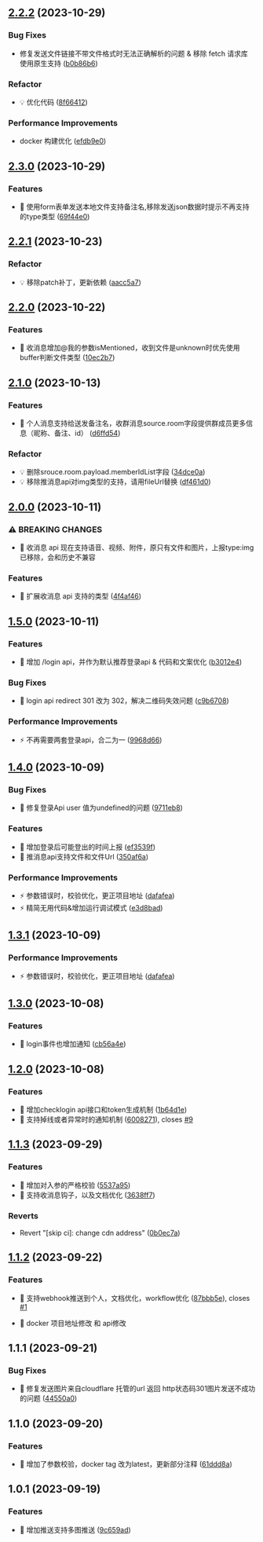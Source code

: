 ## [2.2.2](https://github.com/danni-cool/docker-wechatbot-webhook/compare/v2.2.1...v2.2.2) (2023-10-29)


### Bug Fixes

* 修复发送文件链接不带文件格式时无法正确解析的问题 & 移除 fetch 请求库 使用原生支持 ([b0b86b6](https://github.com/danni-cool/docker-wechatbot-webhook/commit/b0b86b623ff939bcaa4aced79a215103e7e7f1ee))


### Refactor

* 💡 优化代码 ([8f66412](https://github.com/danni-cool/docker-wechatbot-webhook/commit/8f664127e06d32bfc6eecef1c64e34041030b3a0))


### Performance Improvements

* docker 构建优化 ([efdb9e0](https://github.com/danni-cool/docker-wechatbot-webhook/commit/efdb9e086210cc1fac843001b5603cec797592b3))

## [2.3.0](https://github.com/danni-cool/docker-wechatbot-webhook/compare/v2.2.2...v2.3.0) (2023-10-29)


### Features

* 🎸 使用form表单发送本地文件支持备注名,移除发送json数据时提示不再支持的type类型 ([69f44e0](https://github.com/danni-cool/docker-wechatbot-webhook/commit/69f44e051aa71ac401179637e1cfe27f1f8c3ffe))

## [2.2.1](https://github.com/danni-cool/docker-wechatbot-webhook/compare/v2.2.0...v2.2.1) (2023-10-23)

### Refactor

- 💡 移除patch补丁，更新依赖 ([aacc5a7](https://github.com/danni-cool/docker-wechatbot-webhook/commit/aacc5a7c152a1b0eec1533c6ef2a478b504cdae2))


## [2.2.0](https://github.com/danni-cool/docker-wechatbot-webhook/compare/v2.1.0...v2.2.0) (2023-10-22)

### Features

- 🎸 收消息增加@我的参数isMentioned，收到文件是unknown时优先使用buffer判断文件类型 ([10ec2b7](https://github.com/danni-cool/docker-wechatbot-webhook/commit/10ec2b7dc1a7a9aad96725a6451c0cd2f00ceae4))

## [2.1.0](https://github.com/danni-cool/docker-wechatbot-webhook/compare/v2.0.0...v2.1.0) (2023-10-13)

### Features

- 🎸 个人消息支持给送发备注名，收群消息source.room字段提供群成员更多信息（昵称、备注、id） ([d6ffd54](https://github.com/danni-cool/docker-wechatbot-webhook/commit/d6ffd54c8b6c95d59587192c1356f35a444ccbf7))

### Refactor

- 💡 删除srouce.room.payload.memberIdList字段 ([34dce0a](https://github.com/danni-cool/docker-wechatbot-webhook/commit/34dce0a4787223380da7775695b0ae8c19892a9a))
- 💡 移除推消息api对img类型的支持，请用fileUrl替换 ([df461d0](https://github.com/danni-cool/docker-wechatbot-webhook/commit/df461d075316b13883b18a4dd27db57f46075c0e))

## [2.0.0](https://github.com/danni-cool/docker-wechatbot-webhook/compare/v1.5.0...v2.0.0) (2023-10-11)

### ⚠ BREAKING CHANGES

- 🧨 收消息 api 现在支持语音、视频、附件，原只有文件和图片，上报type:img 已移除，会和历史不兼容

### Features

- 🎸 扩展收消息 api 支持的类型 ([4f4af46](https://github.com/danni-cool/docker-wechatbot-webhook/commit/4f4af46a4c6bd46107d61cb970d9b3c2222036c5))

## [1.5.0](https://github.com/danni-cool/docker-wechatbot-webhook/compare/v1.4.0...v1.5.0) (2023-10-11)

### Features

- 🎸 增加 /login api，并作为默认推荐登录api & 代码和文案优化 ([b3012e4](https://github.com/danni-cool/docker-wechatbot-webhook/commit/b3012e41bacf6369f4d6b017a8126919d199801d))

### Bug Fixes

- 🐛 login api redirect 301 改为 302，解决二维码失效问题 ([c9b6708](https://github.com/danni-cool/docker-wechatbot-webhook/commit/c9b670864dcc8c8b31b7116c722ed50f69fe2b81))

### Performance Improvements

- ⚡️ 不再需要两套登录api，合二为一 ([9968d66](https://github.com/danni-cool/docker-wechatbot-webhook/commit/9968d6689cbb4d68a7dbb08eda74a2b954e22455))

## [1.4.0](https://github.com/danni-cool/docker-wechatbot-webhook/compare/v1.3.0...v1.4.0) (2023-10-09)

### Bug Fixes

- 🐛 修复登录Api user 值为undefined的问题 ([9711eb8](https://github.com/danni-cool/docker-wechatbot-webhook/commit/9711eb8da3a1cb4fa4dfd23792bb989013040a5b))

### Features

- 🎸 增加登录后可能登出的时间上报 ([ef3539f](https://github.com/danni-cool/docker-wechatbot-webhook/commit/ef3539f6652124434d54d86a67796acee307ca28))
- 🎸 推消息api支持文件和文件Url ([350af6a](https://github.com/danni-cool/docker-wechatbot-webhook/commit/350af6a3a8591163f1d2fd8a33c2f56769b215b5))

### Performance Improvements

- ⚡️ 参数错误时，校验优化，更正项目地址 ([dafafea](https://github.com/danni-cool/docker-wechatbot-webhook/commit/dafafea1519b790c4db1eafe43f1193e78b2aea7))
- ⚡️ 精简无用代码&增加运行调试模式 ([e3d8bad](https://github.com/danni-cool/docker-wechatbot-webhook/commit/e3d8bad6427105a6f27d246a63840888547c0700))

## [1.3.1](https://github.com/danni-cool/docker-wechatbot-webhook/compare/v1.3.0...v1.3.1) (2023-10-09)

### Performance Improvements

- ⚡️ 参数错误时，校验优化，更正项目地址 ([dafafea](https://github.com/danni-cool/docker-wechatbot-webhook/commit/dafafea1519b790c4db1eafe43f1193e78b2aea7))

## [1.3.0](https://github.com/danni-cool/docker-wechatbot-webhook/compare/v1.2.0...v1.3.0) (2023-10-08)

### Features

- 🎸 login事件也增加通知 ([cb56a4e](https://github.com/danni-cool/docker-wechatbot-webhook/commit/cb56a4e1e44ccaefec1c03a277c1e496321f7098))

## [1.2.0](https://github.com/danni-cool/docker-wechatbot-webhook/compare/v1.1.3...v1.2.0) (2023-10-08)

### Features

- 🎸 增加checklogin api接口和token生成机制 ([1b64d1e](https://github.com/danni-cool/docker-wechatbot-webhook/commit/1b64d1e16eeb2c42697efb2137939d56ab605836))
- 🎸 支持掉线或者异常时的通知机制 ([6008271](https://github.com/danni-cool/docker-wechatbot-webhook/commit/6008271c983df75bbbdf326b3958f9264c708459)), closes [#9](https://github.com/danni-cool/docker-wechatbot-webhook/issues/9)

## [1.1.3](https://github.com/danni-cool/docker-wechatbot-webhook/compare/v1.1.2...v1.1.3) (2023-09-29)

### Features

- 🎸 增加对入参的严格校验 ([5537a95](https://github.com/danni-cool/docker-wechatbot-webhook/commit/5537a955fd1b747ef3c486beffac89b0a1c3d304))
- 🎸 支持收消息钩子，以及文档优化 ([3638ff7](https://github.com/danni-cool/docker-wechatbot-webhook/commit/3638ff7feb9de02fab5dfe4d90f7079bc884a387))

### Reverts

- Revert "[skip ci]: change cdn address" ([0b0ec7a](https://github.com/danni-cool/docker-wechatbot-webhook/commit/0b0ec7a32ad1f26498b6d7bd8b390d8260f8d69e))

## [1.1.2](https://github.com/danni-cool/docker-wechatbot-webhook/compare/v1.1.1...v1.1.2) (2023-09-22)

### Features

- 🎸 支持webhook推送到个人，文档优化，workflow优化 ([87bbb5e](https://github.com/danni-cool/docker-wechatbot-webhook/commit/87bbb5e42c48745b3a8a3001817c6391f3af9387)), closes [#1](https://github.com/danni-cool/docker-wechatbot-webhook/issues/1)

- 🧨 docker 项目地址修改 和 api修改

## 1.1.1 (2023-09-21)

### Bug Fixes

- 🐛 修复发送图片来自cloudflare 托管的url 返回 http状态码301图片发送不成功的问题 ([44550a0](https://github.com/danni-cool/docker-wechat-roomBot/commit/44550a030273a6dcc1b8b296ec8fcdf4f9202849))

## 1.1.0 (2023-09-20)

### Features

- 🎸 增加了参数校验，docker tag 改为latest，更新部分注释 ([61ddd8a](https://github.com/danni-cool/docker-wechat-roomBot/commit/61ddd8a163ac37f8383fe62c757724f393f87e45))

## 1.0.1 (2023-09-19)

### Features

- 🎸 增加推送支持多图推送 ([9c659ad](https://github.com/danni-cool/docker-wechat-roomBot/commit/9c659ad15e1365194df1a02560ef4307ed2ecae5))
